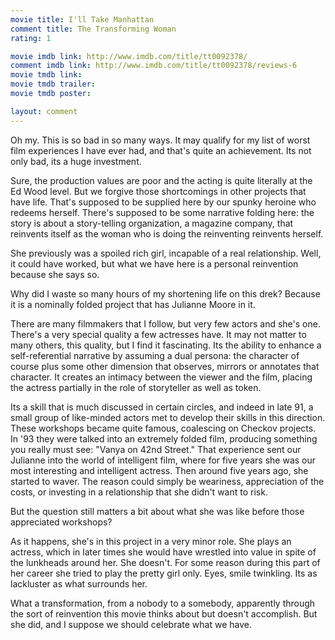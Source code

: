 ```yaml
---
movie title: I'll Take Manhattan
comment title: The Transforming Woman
rating: 1

movie imdb link: http://www.imdb.com/title/tt0092378/
comment imdb link: http://www.imdb.com/title/tt0092378/reviews-6
movie tmdb link: 
movie tmdb trailer: 
movie tmdb poster: 

layout: comment
---
```


Oh my. This is so bad in so many ways. It may qualify for my list of worst film experiences I have ever had, and that's quite an achievement. Its not only bad, its a huge investment.

Sure, the production values are poor and the acting is quite literally at the Ed Wood level. But we forgive those shortcomings in other projects that have life. That's supposed to be supplied here by our spunky heroine who redeems herself. There's supposed to be some narrative folding here: the story is about a story-telling organization, a magazine company, that reinvents itself as the woman who is doing the reinventing reinvents herself.

She previously was a spoiled rich girl, incapable of a real relationship. Well, it could have worked, but what we have here is a personal reinvention because she says so.

Why did I waste so many hours of my shortening life on this drek? Because it is a nominally folded project that has Julianne Moore in it. 

There are many filmmakers that I follow, but very few actors and she's one. There's a very special quality a few actresses have. It may not matter to many others, this quality, but I find it fascinating. Its the ability to enhance a self-referential narrative by assuming a dual persona: the character of course plus some other dimension that observes, mirrors or annotates that character. It creates an intimacy between the viewer and the film, placing the actress partially in the role of storyteller as well as token.

Its a skill that is much discussed in certain circles, and indeed in late 91, a small group of like-minded actors met to develop their skills in this direction. These workshops became quite famous, coalescing on Checkov projects. In '93 they were talked into an extremely folded film, producing something you really must see: "Vanya on 42nd Street." That experience sent our Julianne into the world of intelligent film, where for five years she was our most interesting and intelligent actress. Then around five years ago, she started to waver. The reason could simply be weariness, appreciation of the costs, or investing in a relationship that she didn't want to risk.

But the question still matters a bit about what she was like before those appreciated workshops? 

As it happens, she's in this project in a very minor role. She plays an actress, which in later times she would have wrestled into value in spite of the lunkheads around her. She doesn't. For some reason during this part of her career she tried to play the pretty girl only. Eyes, smile twinkling. Its as lackluster as what surrounds her.

What a transformation, from a nobody to a somebody, apparently through the sort of reinvention this movie thinks about but doesn't accomplish. But she did, and I suppose we should celebrate what we have.